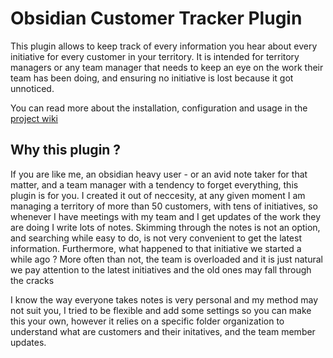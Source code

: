 # Obsidian Customer Tracker Plugin

This plugin allows to keep track of every information you hear about every initiative for every customer in your territory.
It is intended for territory managers or any team manager that needs to keep an eye on the work their team has been doing, and ensuring no initiative is lost because it got unnoticed.

You can read more about the installation, configuration and usage in the [project wiki](https://github.com/jmmaldonado/obsidian-customer-tracker/wiki)

## Why this plugin ?
If you are like me, an obsidian heavy user - or an avid note taker for that matter, and a team manager with a tendency to forget everything, this plugin is for you.
I created it out of neccesity, at any given moment I am managing a territory of more than 50 customers, with tens of initiatives, so whenever I have meetings with my team and I get updates of the work they are doing I write lots of notes. Skimming through the notes is not an option, and searching while easy to do, is not very convenient to get the latest information. Furthermore, what happened to that initiative we started a while ago ? More often than not, the team is overloaded and it is just natural we pay attention to the latest initiatives and the old ones may fall through the cracks

I know the way everyone takes notes is very personal and my method may not suit you, I tried to be flexible and add some settings so you can make this your own, however it relies on a specific folder organization to understand what are customers and their initatives, and the team member updates.
